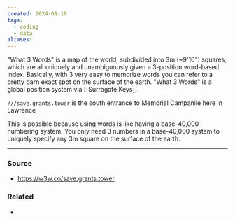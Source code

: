 ```yaml
---
created: 2024-01-10
tags:
  - coding
  - data
aliases:
---
```

"What 3 Words" is a map of the world, subdivided into 3m (~9'10") squares, which are all uniquely and unambiguously given a 3-position word-based index. Basically, with 3 very easy to memorize words you can refer to a pretty darn exact spot on the surface of the earth. "What 3 Words" is a global position system via [[Surrogate Keys]].

`///save.grants.tower` is the south entrance to Memorial Campanile here in Lawrence

This is possible because using words is like having a base-40,000 numbering system. You only need 3 numbers in a base-40,000 system to uniquely specify any 3m square on the surface of the earth.

---
### Source
- https://w3w.co/save.grants.tower

### Related
- 
